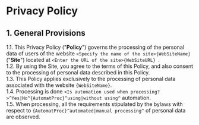 # Privacy Policy
## 1. General Provisions
1.1. This Privacy Policy ("**Policy**") governs the processing of the personal data of users of the website `<Specify the name of the site>{WebSiteName}` ("**Site**") located at `<Enter the URL of the site>{WebSiteURL} `.  
1.2. By using the Site, you agree to the terms of this Policy, and also consent to the processing of personal data described in this Policy.  
1.3. This Policy applies exclusively to the processing of personal data associated with the website `{WebSiteName}`.  
1.4. Processing is done `<Is automation used when processing?>^Yes|No^{AutomatProc}^using|without using^` automation.  
1.5. When processing, all the requirements stipulated by the bylaws with respect to `{AutomatProc}^automated|manual processing^` of personal data are observed.
